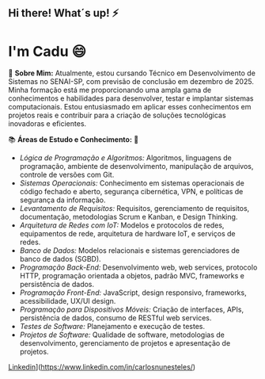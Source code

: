 ## **Hi there! What´s up!** ⚡

# **I'm Cadu** 😄

🔭 **Sobre Mim:** Atualmente, estou cursando Técnico em Desenvolvimento de Sistemas no SENAI-SP, com previsão de conclusão em dezembro de 2025. Minha formação está me proporcionando uma ampla gama de conhecimentos e habilidades para desenvolver, testar e implantar sistemas computacionais. Estou entusiasmado em aplicar esses conhecimentos em projetos reais e contribuir para a criação de soluções tecnológicas inovadoras e eficientes.

📚 **Áreas de Estudo e Conhecimento:** 🌱

- *Lógica de Programação e Algoritmos:* Algoritmos, linguagens de programação, ambiente de desenvolvimento, manipulação de arquivos, controle de versões com Git.
- *Sistemas Operacionais:* Conhecimento em sistemas operacionais de código fechado e aberto, segurança cibernética, VPN, e políticas de segurança da informação.
- *Levantamento de Requisitos:* Requisitos, gerenciamento de requisitos, documentação, metodologias Scrum e Kanban, e Design Thinking.
- *Arquitetura de Redes com IoT:* Modelos e protocolos de redes, equipamentos de rede, arquitetura de hardware IoT, e serviços de redes.
- *Banco de Dados:* Modelos relacionais e sistemas gerenciadores de banco de dados (SGBD).
- *Programação Back-End:* Desenvolvimento web, web services, protocolo HTTP, programação orientada a objetos, padrão MVC, frameworks e persistência de dados.
- *Programação Front-End:* JavaScript, design responsivo, frameworks, acessibilidade, UX/UI design.
- *Programação para Dispositivos Móveis:* Criação de interfaces, APIs, persistência de dados, consumo de RESTful web services.
- *Testes de Software:* Planejamento e execução de testes.
- *Projetos de Software:* Qualidade de software, metodologias de desenvolvimento, gerenciamento de projetos e apresentação de projetos.

[Linkedin](https://blog.b2bstack.com.br/wp-content/uploads/2022/11/linkedin-logo.png.webp)](https://www.linkedin.com/in/carlosnunesteles/)
